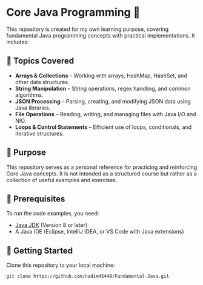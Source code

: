 # Core Java Programming 🚀  

This repository is created for my own learning purpose, covering fundamental Java programming concepts with practical implementations. It includes:  

## 📌 Topics Covered  
- **Arrays & Collections** – Working with arrays, HashMap, HashSet, and other data structures.  
- **String Manipulation** – String operations, regex handling, and common algorithms.  
- **JSON Processing** – Parsing, creating, and modifying JSON data using Java libraries.  
- **File Operations** – Reading, writing, and managing files with Java I/O and NIO.  
- **Loops & Control Statements** – Efficient use of loops, conditionals, and iterative structures.  

## 🎯 Purpose  
This repository serves as a personal reference for practicing and reinforcing Core Java concepts. It is not intended as a structured course but rather as a collection of useful examples and exercises.  

## 🔧 Prerequisites  
To run the code examples, you need:  
- [Java JDK](https://www.oracle.com/java/technologies/javase-downloads.html) (Version 8 or later)  
- A Java IDE (Eclipse, IntelliJ IDEA, or VS Code with Java extensions)  

## 🚀 Getting Started  
Clone this repository to your local machine:  
```sh
git clone https://github.com/nadim45448/Fundamental-Java.git
